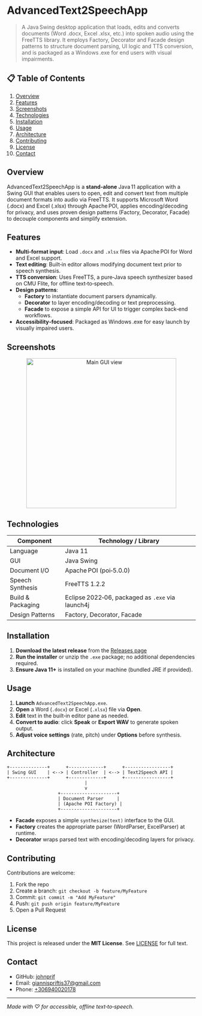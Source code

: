 # AdvancedText2SpeechApp

> A Java Swing desktop application that loads, edits and converts documents (Word .docx, Excel .xlsx, etc.) into spoken audio using the FreeTTS library. It employs Factory, Decorator and Facade design patterns to structure document parsing, UI logic and TTS conversion, and is packaged as a Windows .exe for end users with visual impairments.

## 📋 Table of Contents
1. [Overview](#overview)  
2. [Features](#features)  
3. [Screenshots](#screenshots)  
4. [Technologies](#technologies)  
5. [Installation](#installation)  
6. [Usage](#usage)  
7. [Architecture](#architecture)  
8. [Contributing](#contributing)  
9. [License](#license)  
10. [Contact](#contact)  

## Overview

AdvancedText2SpeechApp is a **stand‑alone** Java 11 application with a Swing GUI that enables users to open, edit and convert text from multiple document formats into audio via FreeTTS. It supports Microsoft Word (.docx) and Excel (.xlsx) through Apache POI, applies encoding/decoding for privacy, and uses proven design patterns (Factory, Decorator, Facade) to decouple components and simplify extension.

## Features

- **Multi‑format input**: Load `.docx` and `.xlsx` files via Apache POI for Word and Excel support.  
- **Text editing**: Built‑in editor allows modifying document text prior to speech synthesis.  
- **TTS conversion**: Uses FreeTTS, a pure‑Java speech synthesizer based on CMU Flite, for offline text‑to‑speech.  
- **Design patterns**:  
  - **Factory** to instantiate document parsers dynamically.  
  - **Decorator** to layer encoding/decoding or text preprocessing.  
  - **Facade** to expose a simple API for UI to trigger complex back‑end workflows.  
- **Accessibility‑focused**: Packaged as Windows .exe for easy launch by visually impaired users.  

## Screenshots

<p align="center">  
  <img src="https://user-images.githubusercontent.com/56134761/210150536-743f37ba-87c2-49cf-a1e4-fc11ce2146fa.png" alt="Main GUI view" width="400"/>  
</p>

## Technologies

| Component         | Technology / Library                             |
|-------------------|---------------------------------------------------|
| Language          | Java 11                                            |
| GUI               | Java Swing                                        |
| Document I/O      | Apache POI (poi‑5.0.0)          |
| Speech Synthesis  | FreeTTS 1.2.2                 |
| Build & Packaging | Eclipse 2022‑06, packaged as `.exe` via launch4j |
| Design Patterns   | Factory, Decorator, Facade |

## Installation

1. **Download the latest release** from the [Releases page](https://github.com/johnprif/AdvancedText2SpeechApp/releases)  
2. **Run the installer** or unzip the `.exe` package; no additional dependencies required.  
3. **Ensure Java 11+** is installed on your machine (bundled JRE if provided).  

## Usage

1. **Launch** `AdvancedText2SpeechApp.exe`.  
2. **Open** a Word (`.docx`) or Excel (`.xlsx`) file via **Open**.  
3. **Edit** text in the built‑in editor pane as needed.  
4. **Convert to audio**: click **Speak** or **Export WAV** to generate spoken output.  
5. **Adjust voice settings** (rate, pitch) under **Options** before synthesis.  

## Architecture

```plaintext
+--------------+      +-------------+      +-----------------+
| Swing GUI    | <--> | Controller  | <--> | Text2Speech API |
+--------------+      +-------------+      +-----------------+
                             |
                             v
                   +---------------------+
                   | Document Parser     |
                   | (Apache POI Factory) |
                   +---------------------+
```
- **Facade** exposes a simple `synthesize(text)` interface to the GUI. 
- **Factory** creates the appropriate parser (WordParser, ExcelParser) at runtime.
- **Decorator** wraps parsed text with encoding/decoding layers for privacy.

## Contributing
Contributions are welcome:
1. Fork the repo
2. Create a branch: `git checkout -b feature/MyFeature`
3. Commit: `git commit -m "Add MyFeature"`
4. Push: `git push origin feature/MyFeature`
5. Open a Pull Request

## License
This project is released under the **MIT License**. See [LICENSE](https://github.com/johnprif/AdvancedText2SpeechApp/blob/main/LICENSE) for full text.

## Contact
- GitHub: [johnprif](https://github.com/johnprif)
- Email: [giannispriftis37@gmail.com](mailto:giannispriftis37@gmail.com)
- Phone: [+306940020178](tel:+306940020178)

---

*Made with ♡ for accessible, offline text‑to‑speech.*
